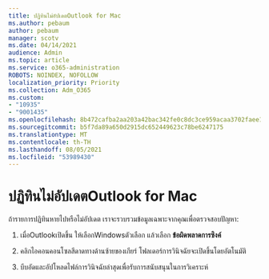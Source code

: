 ```yaml
---
title: ปฏิทินไม่อัปเดตOutlook for Mac
ms.author: pebaum
author: pebaum
manager: scotv
ms.date: 04/14/2021
audience: Admin
ms.topic: article
ms.service: o365-administration
ROBOTS: NOINDEX, NOFOLLOW
localization_priority: Priority
ms.collection: Adm_O365
ms.custom:
- "10935"
- "9001435"
ms.openlocfilehash: 8b472cafba2aa203a42bac342fe0c8dc3ce959acaa3702faee13156d4459699d
ms.sourcegitcommit: b5f7da89a650d2915dc652449623c78be6247175
ms.translationtype: MT
ms.contentlocale: th-TH
ms.lasthandoff: 08/05/2021
ms.locfileid: "53989430"
---
```

# <a name="calendar-not-updating-outlook-for-mac"></a>ปฏิทินไม่อัปเดตOutlook for Mac

ถ้ารายการปฏิทินหายไปหรือไม่อัปเดต เราจะรวบรวมข้อมูลเฉพาะจากคุณเพื่อตรวจสอบปัญหา:

1. เมื่อOutlookเปิดขึ้น ให้เลือกWindowsตัวเลือก แล้วเลือก **ข้อผิดพลาดการซิงค์**

1. คลิกไอคอนคอนโซลสีดาดทางด้านซ้ายของเกียร์ โฟลเดอร์การวินิจฉัยจะเปิดขึ้นโดยอัตโนมัติ

1. บีบอัดและอัปโหลดไฟล์การวินิจฉัยล่าสุดเพื่อรับการสนับสนุนในการวิเคราะห์